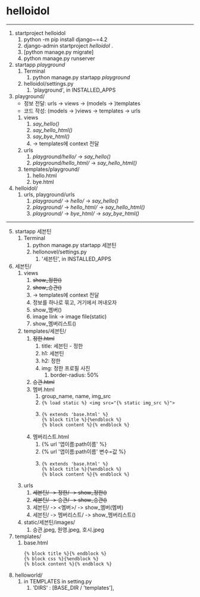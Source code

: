 # helloidol

---

1. startproject helloidol
   1. python -m pip install django~=4.2
   2. django-admin startproject _helloidol_ .
   3. [python manage.py migrate]
   4. python manage.py runserver
2. startapp _playground_
   1. Terminal
      1. python manage.py startapp _playground_
   2. helloidol/settings.py
      1. 'playground', in INSTALLED_APPS
3. playground/
   - 정보 전달: urls -> views -> (models -> )templates
   - 코드 작성: (models -> )views -> templates -> urls
   1. views
      1. _say_hello()_
      2. _say_hello_html()_
      3. _say_bye_html()_
      4. -> templates에 context 전달
   2. urls
      1. _playground/hello/_ -> _say_hello()_
      2. _playground/hello_html/_ -> _say_hello_html()_
   3. templates/playground/
      1. hello.html
      2. bye.html
4. helloidol/
   1. urls, playground/urls
      1. _playground/_ -> _hello/_ -> _say_hello()_
      2. _playground/_ -> _hello_html/_ -> _say_hello_html()_
      3. _playground/_ -> _bye_html/_ -> _say_bye_html()_
---
5. startapp 세븐틴
   1. Terminal
      1. python manage.py startapp 세븐틴
      2. hellonovel/settings.py
         1. '세븐틴', in INSTALLED_APPS
6. 세븐틴/
   1. views
      1. ~~show_정한()~~
      2. ~~show_승관()~~
      3. -> templates에 context 전달
      4. 정보를 하나로 묶고, 거기에서 꺼내오자
      5. show_멤버()
      6. image link -> image file(static)
      7. show_멤버리스트()
   2. templates/세븐틴/
      1. ~~정한.html~~
         1. title: 세븐틴 - 정한
         2. h1: 세븐틴
         3. h2: 정한
         4. img: 정한 프로필 사진
            1. border-radius: 50%
      2. ~~승관.html~~
      3. 멤버.html
         1. group_name, name, img_src
         2. `{% load static %} <img src="{% static img_src %}">`
         3. ```
            {% extends 'base.html' %}
            {% block title %}{%endblock %}
            {% block content %}{% endblock %}
            ```
      4. 멤버리스트.html
         1. {% url '앱이름:path이름' %}
         2. {% url '앱이름:path이름' 변수=값 %}
         3. ```
            {% extends 'base.html' %}
            {% block title %}{%endblock %}
            {% block content %}{% endblock %}
            ```
   3. urls
      1. ~~세븐틴/ -> 정한/ -> show_정한()~~
      2. ~~세븐틴/ -> 승관/ -> show_승관()~~
      3. 세븐틴/ -> <멤버>/ -> show_멤버(멤버)
      4. 세븐틴/ -> 멤버리스트/ -> show_멤버리스트()
   4. static/세븐틴/images/
      1. 승관.jpeg, 원영.jpeg, 호시.jpeg
7. templates/
   1. base.html
      ```
      {% block title %}{% endblock %}
      {% block css %}{%endblock %}
      {% block content %}{% endblock %}
      ```
8. helloworld/
   1. in TEMPLATES in setting.py
      1. 'DIRS' : [BASE_DIR / 'templates'],